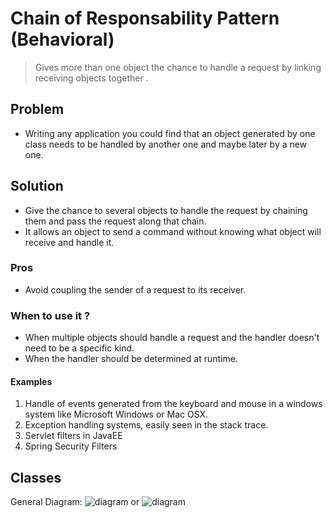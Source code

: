 # Chain of Responsability Pattern (Behavioral)
> Gives more than one object the chance to handle a request by linking receiving objects together .

## Problem
- Writing any application you could find that an object generated by one class needs to be handled by another one and maybe later by a new one.

## Solution
- Give the chance to several objects to handle the request by chaining them and pass the request along that chain.
- It allows an object to send a command without knowing what object will receive and handle it.

### Pros
- Avoid coupling the sender of a request to its receiver.

### When to use it ?
- When multiple objects should handle a request and the handler doesn't need to be a specific kind.
- When the handler should be determined at runtime.

#### Examples

1. Handle of events generated from the keyboard and mouse in a windows system like Microsoft Windows or Mac OSX.
2. Exception handling systems, easily seen in the stack trace.
3. Servlet filters in JavaEE
4. Spring Security Filters

## Classes

General Diagram:
![diagram](http://i.imgur.com/onFgpdX.gif)
or
![diagram](http://i.imgur.com/QpFgMVE.jpg)
